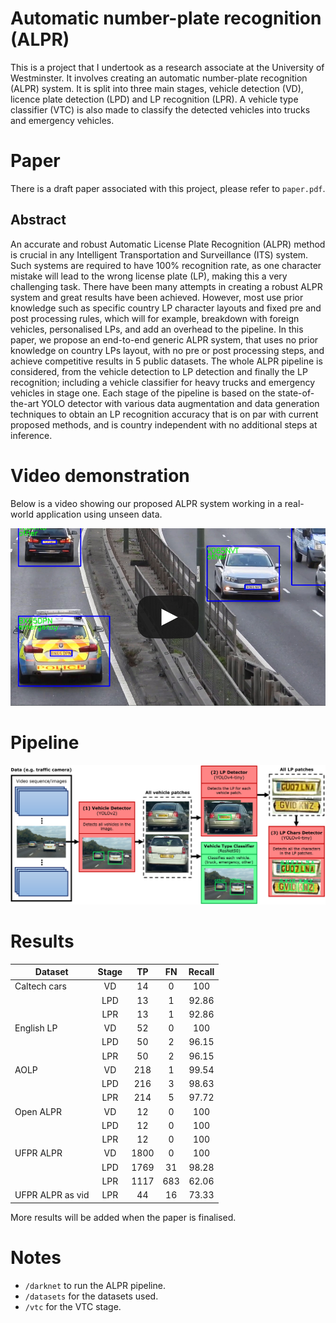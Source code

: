 # Automatic number-plate recognition (ALPR)

This is a project that I undertook as a research associate at the University of Westminster. It involves creating an automatic number-plate recognition (ALPR) system. It is split into three main stages, vehicle detection (VD), licence plate detection (LPD) and LP recognition (LPR). A vehicle type classifier (VTC) is also made to classify the detected vehicles into trucks and emergency vehicles.


# Paper

There is a draft paper associated with this project, please refer to `paper.pdf`.

## Abstract

An accurate and robust Automatic License Plate Recognition (ALPR) method is crucial in any Intelligent Transportation and Surveillance (ITS) system. Such systems are required to have 100\% recognition rate, as one character mistake will lead to the wrong license plate (LP), making this a very challenging task. There have been many attempts in creating a robust ALPR system and great results have been achieved. However, most use prior knowledge such as specific country LP character layouts and fixed pre and post processing rules, which will for example, breakdown with foreign vehicles, personalised LPs, and add an overhead to the pipeline. In this paper, we propose an end-to-end generic ALPR system, that uses no prior knowledge on country LPs layout, with no pre or post processing steps, and achieve competitive results in 5 public datasets. The whole ALPR pipeline is considered, from the vehicle detection to LP detection and finally the LP recognition; including a vehicle classifier for heavy trucks and emergency vehicles in stage one. Each stage of the pipeline is based on the state-of-the-art YOLO detector with various data augmentation and data generation techniques to obtain an LP recognition accuracy that is on par with current proposed methods, and is country independent with no additional steps at inference.


# Video demonstration

Below is a video showing our proposed ALPR system working in a real-world application using unseen data.

[![Video](readme_imgs/demo_vid_thumbnail.jpg)](https://youtu.be/aZFHGMyllAI "video demo")


# Pipeline

![alpr_pipeline](/readme_imgs/alpr_pipeline.PNG)


# Results

| **Dataset**      | **Stage** | **TP** | **FN** | **Recall** |
|------------------|:---------:|:------:|:------:|:----------:|
| Caltech cars     |    VD     |   14   |   0    |    100     |
|                  |    LPD    |   13   |   1    |   92.86    |
|                  |    LPR    |   13   |   1    |   92.86    |
| English LP       |    VD     |   52   |   0    |    100     |
|                  |    LPD    |   50   |   2    |   96.15    |
|                  |    LPR    |   50   |   2    |   96.15    |
| AOLP             |    VD     |  218   |   1    |   99.54    |
|                  |    LPD    |  216   |   3    |   98.63    |
|                  |    LPR    |  214   |   5    |   97.72    |
| Open ALPR        |    VD     |   12   |   0    |    100     |
|                  |    LPD    |   12   |   0    |    100     |
|                  |    LPR    |   12   |   0    |    100     |
| UFPR ALPR        |    VD     |  1800  |   0    |    100     |
|                  |    LPD    |  1769  |   31   |   98.28    |
|                  |    LPR    |  1117  |  683   |   62.06    |
| UFPR ALPR as vid |    LPR    |   44   |   16   |   73.33    |


More results will be added when the paper is finalised.


# Notes

- `/darknet` to run the ALPR pipeline.
- `/datasets` for the datasets used.
- `/vtc` for the VTC stage.
